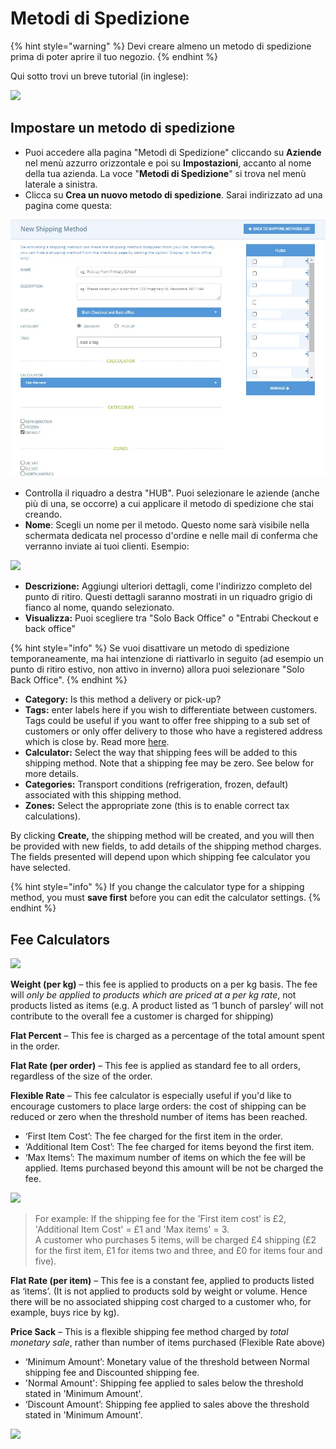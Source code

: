 # Metodi di Spedizione

{% hint style="warning" %}
 Devi creare almeno un metodo di spedizione prima di poter aprire il tuo negozio. 
{% endhint %}

Qui sotto trovi un breve tutorial \(in inglese\):

![](../../.gitbook/assets/shippingmethod.gif)

## Impostare un metodo di spedizione

* Puoi accedere alla pagina "Metodi di Spedizione" cliccando su **Aziende** nel menù azzurro orizzontale e poi su **Impostazioni**, accanto al nome della tua azienda. La voce "**Metodi di Spedizione**" si trova nel menù laterale a sinistra.
* Clicca su **Crea un nuovo metodo di spedizione**. Sarai indirizzato ad una pagina come questa:

![](../../.gitbook/assets/shippingmethods.jpg)

* Controlla il riquadro a destra "HUB". Puoi selezionare le aziende \(anche più di una, se occorre\) a cui applicare il metodo di spedizione che stai creando. 
* **Nome**: Scegli un nome per il metodo. Questo nome sarà visibile nella schermata dedicata nel processo d'ordine e nelle mail di conferma che verranno inviate ai tuoi clienti. Esempio:

![](../../.gitbook/assets/shippinginfo.jpg)

* **Descrizione:** Aggiungi ulteriori dettagli, come l'indirizzo completo del punto di ritiro. Questi dettagli saranno mostrati in un riquadro grigio di fianco al nome, quando selezionato.
* **Visualizza:** Puoi scegliere tra "Solo Back Office" o "Entrabi Checkout e back office"

{% hint style="info" %}
Se vuoi disattivare un metodo di spedizione temporaneamente, ma hai intenzione di riattivarlo in seguito \(ad esempio un punto di ritiro estivo, non attivo in inverno\) allora puoi selezionare "Solo Back Office".
{% endhint %}

* **Category:** Is this method a delivery or pick-up?
* **Tags:** enter labels here if you wish to differentiate between customers. Tags could be useful if you want to offer free shipping to a sub set of customers or only offer delivery to those who have a registered address which is close by.  Read more [here](customer-management-and-conditional-displays-prices/).
* **Calculator:** Select the way that shipping fees will be added to this shipping method.  Note that a shipping fee may be zero. See below for more details.
* **Categories:** Transport conditions \(refrigeration, frozen, default\) associated with this shipping method.
* **Zones:** Select the appropriate zone \(this is to enable correct tax calculations\).

By clicking **Create,** the shipping method will be created, and you will then be provided with new fields, to add details of the shipping method charges. The fields presented will depend upon which shipping fee calculator you have selected. 

{% hint style="info" %}
If you change the calculator type for a shipping method, you must **save first** before you can edit the calculator settings.
{% endhint %}

## Fee Calculators

![](../../.gitbook/assets/shippingcalc.jpg)

**Weight \(per kg\)** – this fee is applied to products on a per kg basis. The fee will _only be applied to products which are priced at a per kg rate_, not products listed as items \(e.g. A product listed as ‘1 bunch of parsley’ will not contribute to the overall fee a customer is charged for shipping\)

**Flat Percent** – This fee is charged as a percentage of the total amount spent in the order.

**Flat Rate \(per order\)** – This fee is applied as standard fee to all orders, regardless of the size of the order.

**Flexible Rate** – This fee calculator is especially useful if you'd like to encourage customers to place large orders: the cost of shipping can be reduced or zero when the threshold number of items has been reached. 

* ‘First Item Cost’: The fee charged for the first item in the order.
* ‘Additional Item Cost’: The fee charged for items beyond the first item.
* ‘Max Items’: The maximum number of items on which the fee will be applied. Items purchased beyond this amount will be not be charged the fee.

![](../../.gitbook/assets/shippingfeeflex.jpg)

> For example: If the shipping fee for the 'First item cost' is £2, 'Additional Item Cost' = £1 and 'Max items' = 3.   
> A customer who purchases 5 items, will be charged £4 shipping \(£2 for the first item, £1 for items two and three, and £0 for items four and five\).

**Flat Rate \(per item\)** – This fee is a constant fee, applied to products listed as ‘items’. \(It is not applied to products sold by weight or volume. Hence there will be no associated shipping cost charged to a customer who, for example, buys rice by kg\).

**Price Sack** – This is a flexible shipping fee method charged by _total monetary sale_, rather than number of items purchased \(Flexible Rate above\)

* ‘Minimum Amount’: Monetary value of the threshold between Normal shipping fee and Discounted shipping fee. 
* 'Normal Amount': Shipping fee applied to sales below the threshold stated in 'Minimum Amount'.
* ‘Discount Amount’: Shipping fee applied to sales above the threshold stated in 'Minimum Amount'.

![](../../.gitbook/assets/shippingfeepc.jpg)

